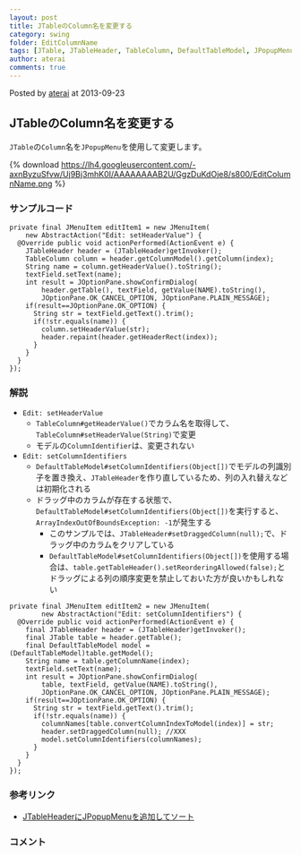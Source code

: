 ```yaml
---
layout: post
title: JTableのColumn名を変更する
category: swing
folder: EditColumnName
tags: [JTable, JTableHeader, TableColumn, DefaultTableModel, JPopupMenu]
author: aterai
comments: true
---
```


Posted by [aterai](http://terai.xrea.jp/aterai.html) at 2013-09-23

## JTableのColumn名を変更する
`JTable`の`Column`名を`JPopupMenu`を使用して変更します。

{% download https://lh4.googleusercontent.com/-axnByzuSfvw/Uj9Bj3mhK0I/AAAAAAAAB2U/GgzDuKdOje8/s800/EditColumnName.png %}

### サンプルコード
<pre class="prettyprint"><code>private final JMenuItem editItem1 = new JMenuItem(
    new AbstractAction("Edit: setHeaderValue") {
  @Override public void actionPerformed(ActionEvent e) {
    JTableHeader header = (JTableHeader)getInvoker();
    TableColumn column = header.getColumnModel().getColumn(index);
    String name = column.getHeaderValue().toString();
    textField.setText(name);
    int result = JOptionPane.showConfirmDialog(
        header.getTable(), textField, getValue(NAME).toString(),
        JOptionPane.OK_CANCEL_OPTION, JOptionPane.PLAIN_MESSAGE);
    if(result==JOptionPane.OK_OPTION) {
      String str = textField.getText().trim();
      if(!str.equals(name)) {
        column.setHeaderValue(str);
        header.repaint(header.getHeaderRect(index));
      }
    }
  }
});
</code></pre>

### 解説
- `Edit: setHeaderValue`
    - `TableColumn#getHeaderValue()`でカラム名を取得して、`TableColumn#setHeaderValue(String)`で変更
    - モデルの`ColumnIdentifier`は、変更されない
- `Edit: setColumnIdentifiers`
    - `DefaultTableModel#setColumnIdentifiers(Object[])`でモデルの列識別子を置き換え、`JTableHeader`を作り直しているため、列の入れ替えなどは初期化される
    - ドラッグ中のカラムが存在する状態で、`DefaultTableModel#setColumnIdentifiers(Object[])`を実行すると、`ArrayIndexOutOfBoundsException: -1`が発生する
        - このサンプルでは、`JTableHeader#setDraggedColumn(null);`で、ドラッグ中のカラムをクリアしている
        - `DefaultTableModel#setColumnIdentifiers(Object[])`を使用する場合は、`table.getTableHeader().setReorderingAllowed(false);`とドラッグによる列の順序変更を禁止しておいた方が良いかもしれない

<!-- dummy comment line for breaking list -->

<pre class="prettyprint"><code>private final JMenuItem editItem2 = new JMenuItem(
        new AbstractAction("Edit: setColumnIdentifiers") {
  @Override public void actionPerformed(ActionEvent e) {
    final JTableHeader header = (JTableHeader)getInvoker();
    final JTable table = header.getTable();
    final DefaultTableModel model = (DefaultTableModel)table.getModel();
    String name = table.getColumnName(index);
    textField.setText(name);
    int result = JOptionPane.showConfirmDialog(
        table, textField, getValue(NAME).toString(),
        JOptionPane.OK_CANCEL_OPTION, JOptionPane.PLAIN_MESSAGE);
    if(result==JOptionPane.OK_OPTION) {
      String str = textField.getText().trim();
      if(!str.equals(name)) {
        columnNames[table.convertColumnIndexToModel(index)] = str;
        header.setDraggedColumn(null); //XXX
        model.setColumnIdentifiers(columnNames);
      }
    }
  }
});
</code></pre>

### 参考リンク
- [JTableHeaderにJPopupMenuを追加してソート](http://terai.xrea.jp/Swing/RowSorterPopupMenu.html)

<!-- dummy comment line for breaking list -->

### コメント
